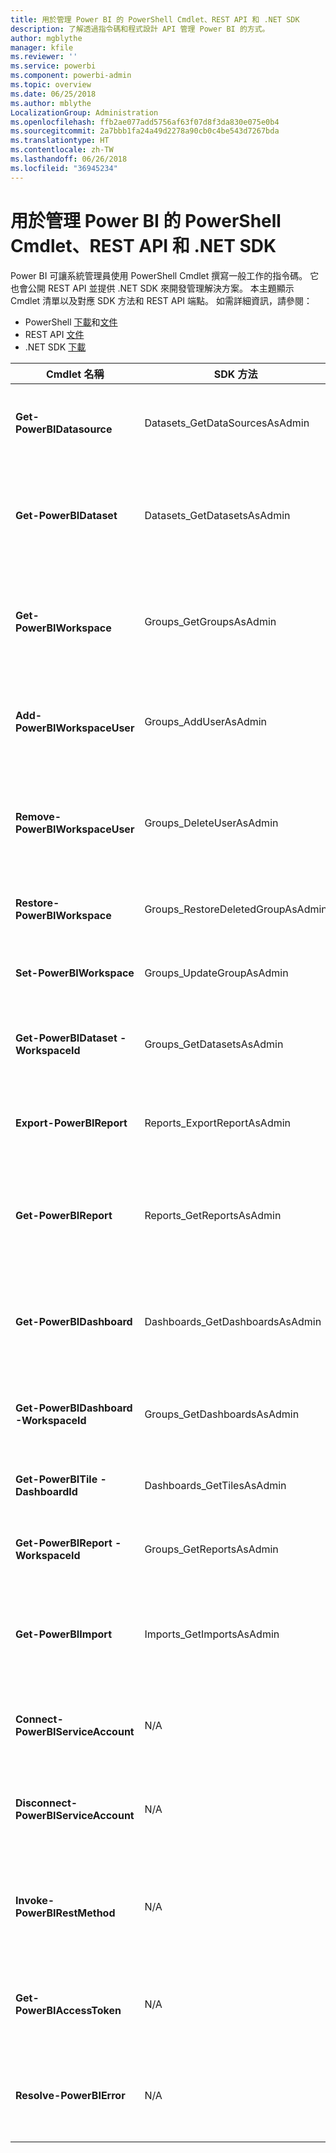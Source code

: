 ```yaml
---
title: 用於管理 Power BI 的 PowerShell Cmdlet、REST API 和 .NET SDK
description: 了解透過指令碼和程式設計 API 管理 Power BI 的方式。
author: mgblythe
manager: kfile
ms.reviewer: ''
ms.service: powerbi
ms.component: powerbi-admin
ms.topic: overview
ms.date: 06/25/2018
ms.author: mblythe
LocalizationGroup: Administration
ms.openlocfilehash: ffb2ae077add5756af63f07d8f3da830e075e0b4
ms.sourcegitcommit: 2a7bbb1fa24a49d2278a90cb0c4be543d7267bda
ms.translationtype: HT
ms.contentlocale: zh-TW
ms.lasthandoff: 06/26/2018
ms.locfileid: "36945234"
---
```

# <a name="powershell-cmdlets-rest-apis-and-net-sdk-for-power-bi-administration"></a>用於管理 Power BI 的 PowerShell Cmdlet、REST API 和 .NET SDK
Power BI 可讓系統管理員使用 PowerShell Cmdlet 撰寫一般工作的指令碼。 它也會公開 REST API 並提供 .NET SDK 來開發管理解決方案。 本主題顯示 Cmdlet 清單以及對應 SDK 方法和 REST API 端點。 如需詳細資訊，請參閱：

  - PowerShell [下載](https://www.powershellgallery.com/packages/MicrosoftPowerBIMgmt/)和[文件](https://docs.microsoft.com/powershell/power-bi/overview?view=powerbi-ps)
  - REST API [文件](https://docs.microsoft.com/rest/api/power-bi/admin)
  - .NET SDK [下載](https://www.nuget.org/packages/Microsoft.PowerBI.Api/) 


| **Cmdlet 名稱** | **SDK 方法** | **REST API 端點** | **描述** |
| --- | --- | --- | --- |
| **Get-PowerBIDatasource** | Datasets\_GetDataSourcesAsAdmin | /v1.0/myorg/admin/datasets/{datasetkey}/datasources | 取得指定資料集的資料來源。 |
| **Get-PowerBIDataset** | Datasets\_GetDatasetsAsAdmin | /v1.0/myorg/admin/datasets | 取得 Power BI 租用戶中的完整資料集清單。 |
| **Get-PowerBIWorkspace** | Groups\_GetGroupsAsAdmin | /v1.0/myorg/admin/groups | 取得 Power BI 租用戶中的完整工作區清單。 |
| **Add-PowerBIWorkspaceUser** | Groups\_AddUserAsAdmin | /v1.0/myorg/admin/groups/{groupId}/users | 將使用者新增為指定工作區的成員。 |
| **Remove-PowerBIWorkspaceUser** | Groups\_DeleteUserAsAdmin | /v1.0/myorg/admin/groups/{groupId}/users/{user} | 從指定工作區的成員資格清單中移除使用者。 |
| **Restore-PowerBIWorkspace** | Groups\_RestoreDeletedGroupAsAdmin | /v1.0/myorg/admin/groups/{groupId}/restore | 還原已刪除的工作區。 |
| **Set-PowerBIWorkspace** | Groups\_UpdateGroupAsAdmin | /v1.0/myorg/admin/groups/{groupId} | 更新指定工作區的屬性。 |
| **Get-PowerBIDataset -WorkspaceId** | Groups\_GetDatasetsAsAdmin | /v1.0/myorg/admin/groups/{group\_id}/datasets | 取得指定工作區內的資料集。 |
| **Export-PowerBIReport** | Reports\_ExportReportAsAdmin | N/A | 將指定的報表匯出至本機檔案。 |
| **Get-PowerBIReport** | Reports\_GetReportsAsAdmin | /v1.0/myorg/admin/reports | 取得 Power BI 租用戶中的完整報表清單。 |
| **Get-PowerBIDashboard** | Dashboards\_GetDashboardsAsAdmin | /v1.0/myorg/admin/dashboards | 取得 Power BI 租用戶中的完整儀表板清單。 |
| **Get-PowerBIDashboard -WorkspaceId** | Groups\_GetDashboardsAsAdmin | /v1.0/myorg/admin/groups/{group\_id}/dashboards | 取得指定工作區內的儀表板。 |
| **Get-PowerBITile -DashboardId** | Dashboards\_GetTilesAsAdmin | /v1.0/myorg/admin/dashboards/{dashboard\_id}/tiles | 取得指定儀表板的圖格。 |
| **Get-PowerBIReport -WorkspaceId** | Groups\_GetReportsAsAdmin | /v1.0/myorg/admin/groups/{group\_id}/reports | 取得指定工作區內的報表。 |
| **Get-PowerBIImport** | Imports\_GetImportsAsAdmin | /v1.0/myorg/admin/imports | 取得 Power BI 租用戶中的完整匯入清單。 |
| **Connect-PowerBIServiceAccount** | N/A | N/A | 登入 Power BI 並啟動工作階段。 |
| **Disconnect-PowerBIServiceAccount** | N/A | N/A | 登出 Power BI 並關閉現有工作階段。 |
| **Invoke-PowerBIRestMethod** | N/A | N/A | 將任意 REST API 呼叫傳送給 Power BI。 |
| **Get-PowerBIAccessToken** | N/A | N/A | 取得工作階段中的 Power BI 存取權杖。 |
| **Resolve-PowerBIError** | N/A | N/A | 取得 Cmdlet 呼叫失敗的詳細錯誤資訊。 |